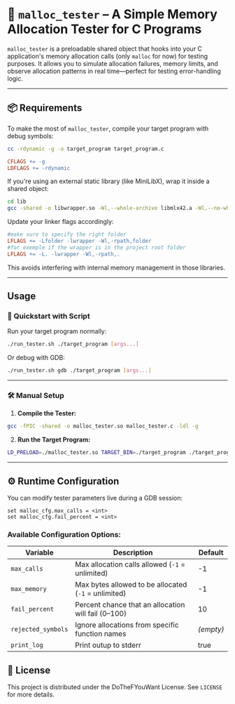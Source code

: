 # 🧪 `malloc_tester` – A Simple Memory Allocation Tester for C Programs

`malloc_tester` is a preloadable shared object that hooks into your C application's memory allocation calls (only `malloc` for now) for testing purposes. It allows you to simulate allocation failures, memory limits, and observe allocation patterns in real time—perfect for testing error-handling logic.

---

## 📦 Requirements

To make the most of `malloc_tester`, compile your target program with debug symbols:

```bash
cc -rdynamic -g -o target_program target_program.c
```
```makefile
CFLAGS += -g
LDFLAGS += -rdynamic
```

If you're using an external static library (like MiniLibX), wrap it inside a shared object:

```bash
cd lib
gcc -shared -o libwrapper.so -Wl,--whole-archive libmlx42.a -Wl,--no-whole-archive
```

Update your linker flags accordingly:

```makefile
#make sure to specify the right folder
LFLAGS += -Lfolder -lwrapper -Wl,-rpath,folder
#for exemple if the wrapper is in the project root folder
LFLAGS += -L. -lwrapper -Wl,-rpath,.
```

This avoids interfering with internal memory management in those libraries.

---

## Usage

### 🚀 Quickstart with Script

Run your target program normally:

```bash
./run_tester.sh ./target_program [args...]
```

Or debug with GDB:

```bash
./run_tester.sh gdb ./target_program [args...]
```

---

### 🛠️ Manual Setup

1. **Compile the Tester:**

```bash
gcc -fPIC -shared -o malloc_tester.so malloc_tester.c -ldl -g
```

2. **Run the Target Program:**

```bash
LD_PRELOAD=./malloc_tester.so TARGET_BIN=./target_program ./target_program
```


---

## ⚙️ Runtime Configuration

You can modify tester parameters live during a GDB session:

```gdb
set malloc_cfg.max_calls = <int>
set malloc_cfg.fail_percent = <int>
```

### Available Configuration Options:

| Variable           | Description                                         | Default     |
|--------------------|-----------------------------------------------------|-------------|
| `max_calls`        | Max allocation calls allowed (`-1` = unlimited)     | -1          |
| `max_memory`       | Max bytes allowed to be allocated (`-1` = unlimited)| -1          |
| `fail_percent`     | Percent chance that an allocation will fail (0–100) | 10          |
| `rejected_symbols` | Ignore allocations from specific function names     | *(empty)*   |
| `print_log`        | Print outup to stderr                               | true        |

## 📜 License

This project is distributed under the DoTheFYouWant License. See `LICENSE` for more details.
